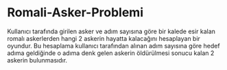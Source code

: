 # Romali-Asker-Problemi
Kullanıcı tarafında girilen asker ve adım sayısına göre bir kalede esir kalan romalı askerlerden hangi 2 askerin hayatta kalacağını hesaplayan bir oyundur.
Bu hesaplama kullanıcı tarafından alınan adım sayısına göre hedef adıma geldiğinde o adıma denk gelen askerin öldürülmesi sonucu kalan 2 askerin bulunmasıdır.
